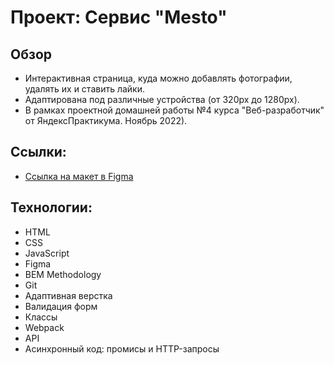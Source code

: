 # Проект: Сервис "Mesto"
## Обзор
- Интерактивная страница, куда можно добавлять фотографии, удалять их и ставить лайки. 
- Адаптирована под различные устройства (от 320px до 1280px). 
- В рамках проектной домашней работы №4 курса "Веб-разработчик" от ЯндексПрактикума. Ноябрь 2022). 

## Ccылки:
<!-- * [Проектная работа на GitHub Pages](https://geteldark.github.io/mesto/) -->
* [Ссылка на макет в Figma](https://www.figma.com/file/2cn9N9jSkmxD84oJik7xL7/JavaScript.-Sprint-4?node-id=0%3A1)

## Технологии: 
* HTML
* CSS 
* JavaScript
* Figma
* BEM Methodology 
* Git 
* Адаптивная верстка
* Валидация форм
* Классы 
* Webpack
* API
* Асинхронный код: промисы и HTTP-запросы
